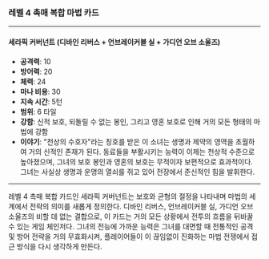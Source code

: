 ### 레벨 4 촉매 복합 마법 카드

---

#### 세라픽 커버넌트 (디바인 리버스 + 언브레이커블 실 + 가디언 오브 소울즈)

- **공격력**: 10
- **방어력**: 20
- **체력**: 24
- **마나 비용**: 30
- **지속 시간**: 5턴
- **범위**: 6 타일
- **강함**: 신적 보호, 되돌릴 수 없는 봉인, 그리고 영혼 보호로 인해 거의 모든 형태의 마법에 강함
- **이야기**: "천상의 수호자"라는 칭호를 받은 이 소녀는 생명과 제약의 영역을 초월하여 거의 신적인 존재가 된다. 동료들을 부활시키는 능력이 이제는 천상적 수준으로 높아졌으며, 그녀의 보호 봉인과 영혼의 보호는 무적이자 보편적으로 효과적이다. 그녀는 사실상 생명과 운명의 열쇠를 쥐고 있어 전장에서 준신적인 힘을 발휘한다.

---

레벨 4 촉매 복합 카드인 세라픽 커버넌트는 보호와 균형의 절정을 나타내며 마법의 세계에서 전략의 의미를 새롭게 정의한다. 디바인 리버스, 언브레이커블 실, 가디언 오브 소울즈의 비할 데 없는 결합으로, 이 카드는 거의 모든 상황에서 전투의 흐름을 뒤바꿀 수 있는 게임 체인저다. 그녀의 전능에 가까운 능력은 그녀를 대면할 때 전통적인 공격 및 방어 전략을 거의 무효화시켜, 플레이어들이 이 끊임없이 진화하는 마법 전쟁에서 접근 방식을 다시 생각하게 만든다.

